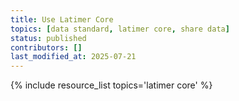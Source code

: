 ```yaml
---
title: Use Latimer Core
topics: [data standard, latimer core, share data]
status: published
contributors: []
last_modified_at: 2025-07-21
---
```


{% include resource_list topics='latimer core' %}
